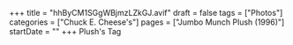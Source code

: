 +++
title = "hhByCM1SGgWBjmzLZkGJ.avif"
draft = false
tags = ["Photos"]
categories = ["Chuck E. Cheese's"]
pages = ["Jumbo Munch Plush (1996)"]
startDate = ""
+++
Plush's Tag 

